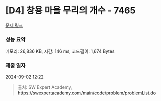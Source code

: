 # [D4] 창용 마을 무리의 개수 - 7465 

[문제 링크](https://swexpertacademy.com/main/code/problem/problemDetail.do?contestProbId=AWngfZVa9XwDFAQU) 

### 성능 요약

메모리: 26,836 KB, 시간: 146 ms, 코드길이: 1,674 Bytes

### 제출 일자

2024-09-02 12:22



> 출처: SW Expert Academy, https://swexpertacademy.com/main/code/problem/problemList.do
